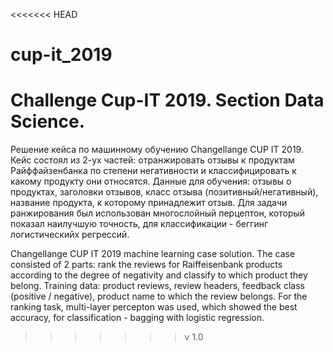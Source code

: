 <<<<<<< HEAD
# cup-it_2019
Challenge Cup-IT 2019. Section Data Science.
=======
Решение кейса по машинному обучению Changellange CUP IT 2019. 
Кейс состоял из 2-ух частей: отранжировать отзывы к продуктам Райффайзенбанка по степени негативности и классифицировать к какому продукту они относятся.
Данные для обучения: отзывы о продуктах, заголовки отзывов, класс отзыва (позитивный/негативный), название продукта, к которому принадлежит отзыв.
Для задачи ранжирования был использован многослойный перцептон, который показал наилучшую точность, для классификации - беггинг логистическийх регрессий.

Changellange CUP IT 2019 machine learning case solution.
The case consisted of 2 parts: rank the reviews for Raiffeisenbank products according to the degree of negativity and classify to which product they belong.
Training data: product reviews, review headers, feedback class (positive / negative), product name to which the review belongs.
For the ranking task, multi-layer percepton was used, which showed the best accuracy, for classification - bagging with logistic regression.
>>>>>>> v 1.0
